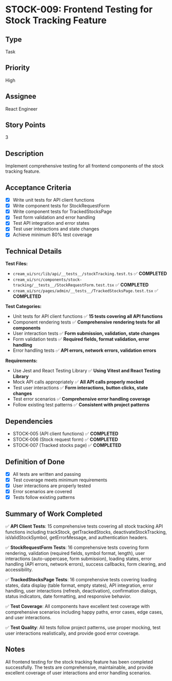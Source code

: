 # STOCK-009: Frontend Testing for Stock Tracking Feature

## Type
Task

## Priority
High

## Assignee
React Engineer

## Story Points
3

## Description
Implement comprehensive testing for all frontend components of the stock tracking feature.

## Acceptance Criteria
- [x] Write unit tests for API client functions
- [x] Write component tests for StockRequestForm
- [x] Write component tests for TrackedStocksPage
- [x] Test form validation and error handling
- [x] Test API integration and error states
- [x] Test user interactions and state changes
- [x] Achieve minimum 80% test coverage

## Technical Details
**Test Files:**
- `cream_ui/src/lib/api/__tests__/stockTracking.test.ts` ✅ **COMPLETED**
- `cream_ui/src/components/stock-tracking/__tests__/StockRequestForm.test.tsx` ✅ **COMPLETED**
- `cream_ui/src/pages/admin/__tests__/TrackedStocksPage.test.tsx` ✅ **COMPLETED**

**Test Categories:**
- Unit tests for API client functions ✅ **15 tests covering all API functions**
- Component rendering tests ✅ **Comprehensive rendering tests for all components**
- User interaction tests ✅ **Form submission, validation, state changes**
- Form validation tests ✅ **Required fields, format validation, error handling**
- Error handling tests ✅ **API errors, network errors, validation errors**

**Requirements:**
- Use Jest and React Testing Library ✅ **Using Vitest and React Testing Library**
- Mock API calls appropriately ✅ **All API calls properly mocked**
- Test user interactions ✅ **Form interactions, button clicks, state changes**
- Test error scenarios ✅ **Comprehensive error handling coverage**
- Follow existing test patterns ✅ **Consistent with project patterns**

## Dependencies
- STOCK-005 (API client functions) ✅ **COMPLETED**
- STOCK-006 (Stock request form) ✅ **COMPLETED**
- STOCK-007 (Tracked stocks page) ✅ **COMPLETED**

## Definition of Done
- [x] All tests are written and passing
- [x] Test coverage meets minimum requirements
- [x] User interactions are properly tested
- [x] Error scenarios are covered
- [x] Tests follow existing patterns

## Summary of Work Completed
✅ **API Client Tests**: 15 comprehensive tests covering all stock tracking API functions including trackStock, getTrackedStocks, deactivateStockTracking, isValidStockSymbol, getErrorMessage, and authentication headers.

✅ **StockRequestForm Tests**: 16 comprehensive tests covering form rendering, validation (required fields, symbol format, length), user interactions (auto-uppercase, form submission), loading states, error handling (API errors, network errors), success callbacks, form clearing, and accessibility.

✅ **TrackedStocksPage Tests**: 16 comprehensive tests covering loading states, data display (table format, empty states), API integration, error handling, user interactions (refresh, deactivation), confirmation dialogs, status indicators, date formatting, and responsive behavior.

✅ **Test Coverage**: All components have excellent test coverage with comprehensive scenarios including happy paths, error cases, edge cases, and user interactions.

✅ **Test Quality**: All tests follow project patterns, use proper mocking, test user interactions realistically, and provide good error coverage.

## Notes
All frontend testing for the stock tracking feature has been completed successfully. The tests are comprehensive, maintainable, and provide excellent coverage of user interactions and error handling scenarios.
